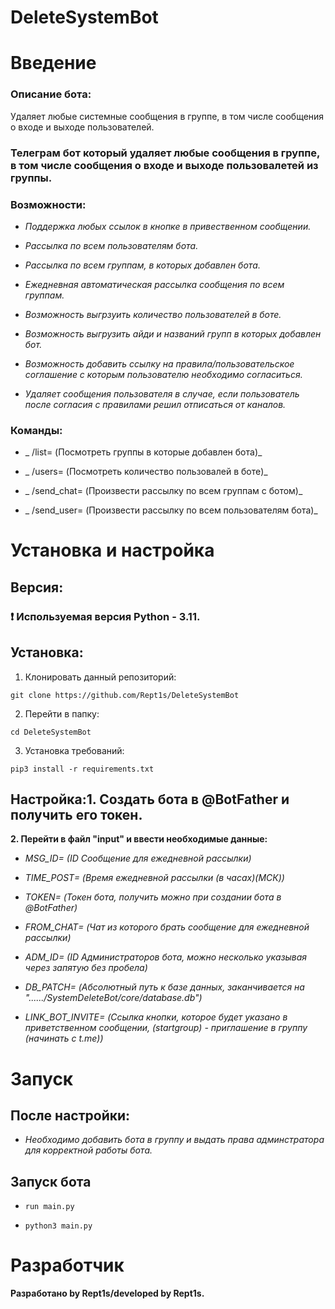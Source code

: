 # DeleteSystemBot

# Введение

### Описание бота:

Удаляет любые системные сообщения в группе, в том числе сообщения о входе и выходе пользователей.


### Телеграм бот который удаляет любые сообщения в группе, в том числе сообщения о входе и выходе пользовалетей из группы.


### Возможности:

- _Поддержка любых ссылок в кнопке в привественном сообщении._
  
- _Рассылка по всем пользователям бота._
  
- _Рассылка по всем группам, в которых добавлен бота._

- _Ежедневная автоматическая рассылка сообщения по всем группам._
  
- _Возможность выгрзуить количество пользователей в боте._

- _Возможность выгрузить айди и названий групп в которых добавлен бот._

- _Возможность добавить ссылку на правила/пользовательское соглашение с которым пользователю необходимо согласиться._

- _Удаляет сообщения пользователя в случае, если пользователь после согласия с правилами решил отписаться от каналов._

### Команды:

- _ /list= (Посмотреть группы в которые добавлен бота)_

- _ /users= (Посмотреть количество пользовалей в боте)_

- _ /send_chat= (Произвести рассылку по всем группам с ботом)_

- _ /send_user= (Произвести рассылку по всем пользователям бота)_


# Установка и настройка
## Версия:
### __❗ Используемая версия Python - 3.11.__

## Установка:

1. Клонировать данный репозиторий:

```git clone https://github.com/Rept1s/DeleteSystemBot```

2. Перейти в папку:

```cd DeleteSystemBot```

3. Установка требований:

```pip3 install -r requirements.txt```

## Настройка:__1. Создать бота в @BotFather и получить его токен.__

__2. Перейти в файл "input" и ввести необходимые данные:__

- _MSG_ID= (ID Сообщение для ежедневной рассылки)_
  
- _TIME_POST= (Время ежедневной рассылки (в часах)(МСК))_

- _TOKEN= (Токен бота, получить можно при создании бота в @BotFather)_

- _FROM_CHAT= (Чат из которого брать сообщение для ежедневной рассылки)_
  
- _ADM_ID= (ID Администраторов бота, можно несколько указывая через запятую без пробела)_

- _DB_PATCH= (Абсолютный путь к базе данных, заканчивается на "....../SystemDeleteBot/core/database.db")_

- _LINK_BOT_INVITE= (Ссылка кнопки, которое будет указано в приветственном сообщении, (startgroup) - приглашение в группу (начинать с t.me))_


# Запуск

## После настройки:

- _Необходимо добавить бота в группу и выдать права админстратора для корректной работы бота._

## Запуск бота

- ```run main.py```
  
- ```python3 main.py```
  
# Разработчик

__Разработано by Rept1s/developed by Rept1s.__
